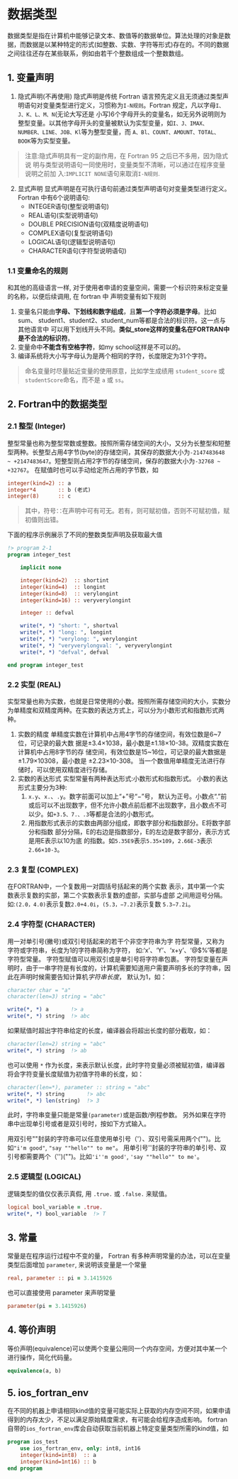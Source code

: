 # 数据类型
数据类型是指在计算机中能够记录文本、数值等的数据单位。算法处理的对象是数据，而数据是以某种特定的形式(如整数、实数、字符等形式)存在的。不同的数据之间往往还存在某些联系，例如由若干个整数组成一个整数数组。

## 1. 变量声明
1. 隐式声明(不再使用)
隐式声明是传统 Fortran 语言预先定义且无须通过类型声明语句对变量类型进行定义，习惯称为`I-N规则`。Fortran 规定，凡以字母`I、J、K、L、M、N`(无论大写还是 小写)6个字母开头的变量名，如无另外说明则为整型变量。以其他字母开头的变量被默认为实型变量，如`I、J、IMAX、NUMBER、LINE、JOB、Kl`等为整型变量，而 `A、Bl、COUNT、AMOUNT、TOTAL、BOOK`等为实型变量。
> 注意:隐式声明具有一定的副作用，在 Fortran 95 之后已不多用，因为隐式说 明与类型说明语句一同使用时，变量类型不清晰，可以通过在程序变量说明之前加 入:`IMPLICIT NONE`语句来取消`I-N规则`.

2. 显式声明
显式声明是在可执行语句前通过类型声明语句对变量类型进行定义。
Fortran 中有6个说明语句:
    - INTEGER语句(整型说明语句)
    - REAL语句(实型说明语句)
    - DOUBLE PRECISION语句(双精度说明语句)
    - COMPLEX语句(复型说明语句)
    - LOGICAL语句(逻辑型说明语句)
    - CHARACTER语句(字符型说明语句)

### 1.1 变量命名的规则
和其他的高级语言一样, 对于使用者申请的变量空间，需要一个标识符来标定变量的名称，以便后续调用, 在 fortran 中 声明变量有如下规则
1. 变量名只能由**字母、下划线和数字组成**，且**第一个字符必须是字母**。比如sum、 student1、student2、student_num等都是合法的标识符。这一点与其他语言中 可以用下划线开头不同。**类似_store这样的变量名在FORTRAN中是不合法的标识符**。
2. 变量命中**不能含有空格字符**，如my school这样是不可以的。
3. 编译系统将大小写字母认为是两个相同的字符，长度限定为31个字符。
>命名变量时尽量贴近变量的使用原意，比如学生成绩用 `student_score` 或 `studentScore`命名，而不是 `a` 或 `ss`。

## 2. Fortran中的数据类型
### 2.1 整型 (Integer)
整型常量也称为整型常数或整数。按照所需存储空间的大小，又分为长整型和短整 型两种。长整型占用4字节(byte)的存储空间，其保存的数据大小为`-2147483648 ~ +2147483647`。短整型则占用2字节的存储空间，保存的数据大小为`-32768 ~ +32767`。
在赋值时也可以手动给定所占用的字节数，如
```fortran
integer(kind=2) :: a
integer*4       :: b (老式)
integer(8)      :: c
```
>其中，符号∷在声明中可有可无。若有，则可赋初值，否则不可赋初值，赋初值则出错。

下面的程序示例展示了不同的整数类型声明及获取最大值
```fortran
!> program 2-1
program integer_test

    implicit none

    integer(kind=2)  :: shortint
    integer(kind=4)  :: longint
    integer(kind=8)  :: verylongint
    integer(kind=16) :: veryverylongint

    integer :: defval

    write(*, *) "short: ", shortval
    write(*, *) "long: ", longint
    write(*, *) "verylong: ", verylongint
    write(*, *) "veryverylongval: ", veryverylongint
    write(*, *) "defval", defval

end program integer_test

```
### 2.2 实型 (REAL)
实型常量也称为实数，也就是日常使用的小数。按照所需存储空间的大小，实数分为单精度和双精度两种。在实数的表达方式上，可以分为小数形式和指数形式两种。
1. 实数的精度
单精度实数在计算机中占用4字节的存储空间，有效位数是6\~7位，可记录的最大数 据是±3.4×1038，最小数是±1.18×10-38。双精度实数在计算机中占用8字节的存 储空间，有效位数是15\~16位，可记录的最大数据是±1.79×10308，最小数是 ±2.23×10-308。
当一个数值用单精度无法进行存储时，可以使用双精度进行存储。
2. 实数的表达形式
实型常量有两种表达形式:小数形式和指数形式。
小数的表达形式主要分为3种:
    1. `x.y`、`x.`、`.y`。数字前面可以加上“+”号“−”号， 默认为正号。小数点“.”前或后可以不出现数字，但不允许小数点前后都不出现数字，且小数点不可以少。如`+3.5、7.、.3`等都是合法的小数形式。
    2. 用指数形式表示的实数由两部分组成，即数字部分和指数部分。E将数字部分和指数 部分分隔，E的右边是指数部分，E的左边是数字部分，表示方式是用E表示以10为底 的指数。如`5.35E9`表示`5.35×109`，`2.66E-3`表示`2.66×10-3`。

### 2.3 复型 (COMPLEX)
在FORTRAN中，一个复数用一对圆括号括起来的两个实数 表示，其中第一个实数表示复数的实部，第二个实数表示复数的虚部，实部与虚部 之间用逗号分隔。如:`(2.0，4.0)`表示复数`2.0+4.0i`，`(5.3，−7.2)`表示复数 `5.3−7.2i`。

### 2.4 字符型 (CHARACTER)
用一对单引号(撇号)或双引号括起来的若干个非空字符串为字
符型常量，又称为字符或字符串，长度为1的字符串简称为字符， 如:‘x’、‘Y’、‘x+y’、‘@$%’等都是字符型常量。
字符型赋值可以用双引或是单引号将字符串包裹。
字符型变量在声明时，由于一串字符是有长度的，计算机需要知道用户需要声明多长的字符串，因此在声明时候需要告知计算机*字符串长度*， 默认为1，如：
```fortran
character char = "a"
character(len=3) string = "abc"

write(*, *) a       !> a
write(*, *) string  !> abc
```
如果赋值时超出字符串给定的长度，编译器会将超出长度的部分截取，如：
```fortran
character(len=2) string = "abc"
write(*, *) string  !> ab
```
也可以使用 `*` 作为长度，来表示默认长度，此时字符变量必须被赋初值，编译器将会字符变量长度赋值为初值字符串的长度，如：
```fortran
character(len=*), parameter :: string = "abc"
write(*, *) string       !> abc
write(*, *) len(string)  !> 3
```
此时，字符串变量只能是常量`(parameter)`或是函数/例程参数。
另外如果在字符串中出现单引号或者是双引号时，按如下方式输入。

用双引号""封装的字符串可以任意使用单引号（'）、双引号需采用两个("")。比如`"i'm good"`, `"say ""hello"" to me"`。
用单引号''封装的字符串的单引号、双引号都需要两个（'')("")。比如`'i''m good'`, `'say ""hello"" to me'`。




### 2.5 逻辑型 (LOGICAL)
逻辑类型的值仅仅表示真假, 用 `.true.` 或 `.false.` 来赋值。
```fortran
logical bool_variable = .true.
write(*, *) bool_variable  !> T
```

## 3. 常量
常量是在程序运行过程中不变的量， Fortran 有多种声明常量的办法，可以在变量类型后面增加 `parameter`, 来说明该变量是一个常量
```fortran
real, parameter :: pi = 3.1415926
```
也可以直接使用 parameter 来声明常量
```fortran
parameter(pi = 3.1415926)
```

## 4. 等价声明
等价声明(equivalence)可以使两个变量公用同一个内存空间，方便对其中某一个进行操作，简化代码量。
```fortran
equivalence(a, b)
```


## 5. ios_fortran_env
在不同的机器上申请相同kind值的变量可能实际上获取的内存空间不同，如果申请得到的内存太少，不足以满足原始精度需求，有可能会给程序造成影响。
fortran自带的`ios_fortran_env`库会自动获取当前机器上特定变量类型所需的kind值，如
```fortran
program ios_test
    use ios_fortran_env, only: int8, int16
    integer(kind=int8)  :: a
    integer(kind=1nt16) :: b
end program
```
